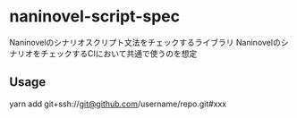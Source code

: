 # naninovel-script-spec

Naninovelのシナリオスクリプト文法をチェックするライブラリ
NaninovelのシナリオをチェックするCIにおいて共通で使うのを想定

## Usage

yarn add git+ssh://git@github.com/username/repo.git#xxx

